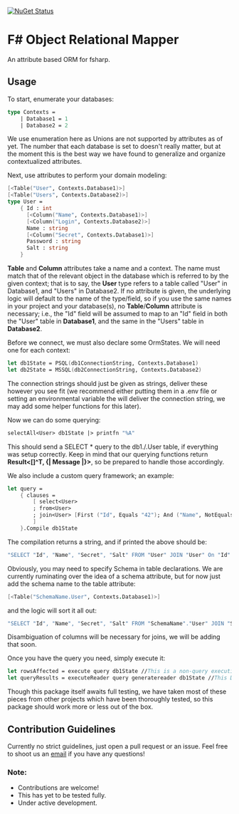 [![NuGet Status](https://img.shields.io/nuget/v/Form.svg?style=flat)](https://www.nuget.org/packages/Form/)

# F# Object Relational Mapper

An attribute based ORM for fsharp.

## Usage
    
To start, enumerate your databases:

```fsharp
type Contexts = 
    | Database1 = 1
    | Database2 = 2
```

We use enumeration here as Unions are not supported by attributes as of yet. The number that each database is set to doesn't really matter,
but at the moment this is the best way we have found to generalize and organize contextualized attributes.

Next, use attributes to perform your domain modeling:

```fsharp
[<Table("User", Contexts.Database1)>]
[<Table("Users", Contexts.Database2)>]
type User = 
    { Id : int
      [<Column("Name", Contexts.Database1)>]
      [<Column("Login", Contexts.Database2)>]
      Name : string
      [<Column("Secret", Contexts.Database1)>]
      Password : string
      Salt : string
    }
```

**Table** and **Column** attributes take a name and a context. The name must match that of the relevant object in the database which is referred to by the given context; that is to say, the **User** type refers to a table called "User" in Database1, and "Users" in Database2. If no attribute is given, the underlying logic will default to the name of the type/field, so if you use the same names in your project and your database(s), no **Table**/**Column** attribute is necessary; i.e., the "Id" field will be assumed to map to an "Id" field in both the "User" table in **Database1**, and the same in the "Users" table in **Database2**.

Before we connect, we must also declare some OrmStates. We will need one for each context:

```fsharp
let db1State = PSQL(db1ConnectionString, Contexts.Database1)
let db2State = MSSQL(db2ConnectionString, Contexts.Database2)
```

The connection strings should just be given as strings, deliver these however you see fit (we recommend either putting them in a .env file or setting an environmental variable the will deliver the connection string, we may add some helper functions for this later). 

Now we can do some querying:

```fsharp
selectAll<User> db1State |> printfn "%A"
```

This should send a SELECT * query to the db1./.User table, if everything was setup correctly. Keep in mind that our querying functions return **Result<[]^T, {| Message |}>**, so be prepared to handle those accordingly.

We also include a custom query framework; an example:

```fsharp
let query =
    { clauses = 
        [ select<User>
        ; from<User>
        ; join<User> [First ("Id", Equals "42"); And ("Name", NotEquals "'Jim'")]
        ] 
    }.Compile db1State
```
The compilation returns a string, and if printed the above should be:

```fsharp
"SELECT "Id", "Name", "Secret", "Salt" FROM "User" JOIN "User" On "Id" = 42 AND "Name" = 'Jim'"
```

Obviously, you may need to specify Schema in table declarations. We are currently ruminating over the idea of a schema attribute, but for now just add the schema name to the table attribute:

```fsharp
[<Table("SchemaName.User", Contexts.Database1)>]
```

and the logic will sort it all out:

```fsharp
"SELECT "Id", "Name", "Secret", "Salt" FROM "SchemaName"."User" JOIN "SchemaName"."User" On "Id" = 42 AND "Name" = 'Jim'"
```

Disambiguation of columns will be necessary for joins, we will be adding that soon.


Once you have the query you need, simply execute it:

```fsharp
let rowsAffected = execute query db1State //This is a non-query execution, does not return a result set
let queryResults = executeReader query generatereader db1State //This DOES return a result set, in this case a Result<[]User, {| Message |}> 
```

Though this package itself awaits full testing, we have taken most of these pieces from other projects which have been thoroughly tested, so this package should work more or less out of the box.


## Contribution Guidelines

Currently no strict guidelines, just open a pull request or an issue. Feel free to shoot us an [email](mailto:contact@hillcrestrnd.com) if you have any questions!


### Note:

- Contributions are welcome!
- This has yet to be tested fully. 
- Under active development.
